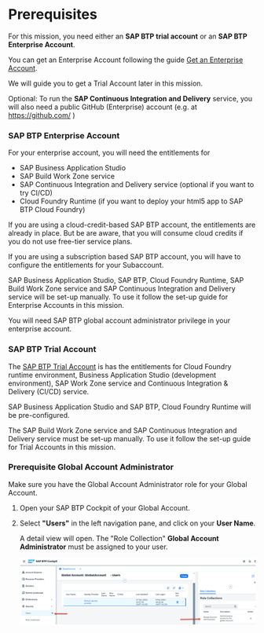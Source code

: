 # Prerequisites

For this mission, you need either an **SAP BTP trial account** or an **SAP BTP Enterprise Account**. 

You can get an Enterprise Account following the guide [Get an Enterprise Account](https://help.sap.com/docs/btp/sap-btp-neo-environment/get-enterprise-account?locale=en-US). 

We will guide you to get a Trial Account later in this mission.

Optional: To run the **SAP Continuous Integration and Delivery** service, you will also need a public GitHub (Enterprise) account (e.g. at https://github.com/ )


### SAP BTP Enterprise Account

For your enterprise account, you will need the entitlements for

* SAP Business Application Studio 
* SAP Build Work Zone service 
* SAP Continuous Integration and Delivery service (optional if you want to try CI/CD)
* Cloud Foundry Runtime (if you want to deploy your html5 app to SAP BTP Cloud Foundry)

If you are using a cloud-credit-based SAP BTP account, the entitlements are already in place. But be are aware, that you will consume cloud credits if you do not use free-tier service plans.

If you are using a subscription based SAP BTP account, you will have to configure the entitlements for your Subaccount.

SAP Business Application Studio, SAP BTP, Cloud Foundry Runtime, SAP Build Work Zone service and SAP Continuous Integration and Delivery service will be set-up manually. To use it follow the set-up guide for Enterprise Accounts in this mission.

You will need SAP BTP global account administrator privilege in your enterprise account.


### SAP BTP Trial Account

The [SAP BTP Trial Account](https://account.hanatrial.ondemand.com/trial/#/home/trial) is has the entitlements for Cloud Foundry runtime environment, Business Application Studio (development environment), SAP Work Zone service and Continuous Integration & Delivery (CI/CD) service.

SAP Business Application Studio and SAP BTP, Cloud Foundry Runtime will be pre-configured.

The SAP Build Work Zone service and SAP Continuous Integration and Delivery service must be set-up manually. To use it follow the set-up guide for Trial Accounts in this mission.


### Prerequisite Global Account Administrator

Make sure you have the Global Account Administrator role for your Global Account.

1. Open your SAP BTP Cockpit of your Global Account.

2. Select **"Users"** in the left navigation pane, and click on your **User Name**. 

    A detail view will open. The "Role Collection" **Global Account Administrator** must be assigned to your user.

    ![](images/2_ea_1_checkadmin.png)
